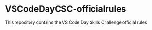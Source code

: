# VSCodeDayCSC-officialrules
This repository contains the VS Code Day Skills Challenge official rules
